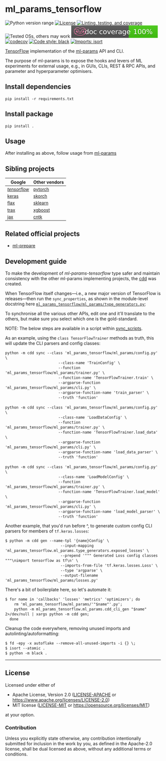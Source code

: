 ml_params_tensorflow
===============
![Python version range](https://img.shields.io/badge/python-3.6%20|%203.7%20|%203.8-blue.svg)
[![License](https://img.shields.io/badge/license-Apache--2.0%20OR%20MIT-blue.svg)](https://opensource.org/licenses/Apache-2.0)
[![Linting, testing, and coverage](https://github.com/SamuelMarks/ml-params-tensorflow/workflows/Linting,%20testing,%20and%20coverage/badge.svg)](https://github.com/SamuelMarks/ml-params-tensorflow/actions)
![Tested OSs, others may work](https://img.shields.io/badge/Tested%20on-Linux%20|%20macOS-green)
![Documentation coverage](.github/doccoverage.svg)
[![codecov](https://codecov.io/gh/SamuelMarks/ml-params-tensorflow/branch/master/graph/badge.svg)](https://codecov.io/gh/SamuelMarks/ml-params-tensorflow)
[![Code style: black](https://img.shields.io/badge/code%20style-black-000000.svg)](https://github.com/psf/black)
[![Imports: isort](https://img.shields.io/badge/%20imports-isort-%231674b1?style=flat&labelColor=ef8336)](https://pycqa.github.io/isort/)

[TensorFlow](https://tensorflow.org) implementation of the [ml-params](https://github.com/SamuelMarks/ml-params) API and CLI.

The purpose of ml-params is to expose the hooks and levers of ML experiments for external usage, e.g., in GUIs, CLIs,
REST & RPC APIs, and parameter and hyperparameter optimisers.

## Install dependencies

    pip install -r requirements.txt

## Install package

    pip install .

## Usage

After installing as above, follow usage from [ml-params](https://github.com/SamuelMarks/ml-params)

## Sibling projects

| Google | Other vendors |
| -------| ------------- |
| _[tensorflow](https://github.com/SamuelMarks/ml-params-tensorflow)_  | [pytorch](https://github.com/SamuelMarks/ml-params-pytorch) |
| [keras](https://github.com/SamuelMarks/ml-params-keras)  | [skorch](https://github.com/SamuelMarks/ml-params-skorch) |
| [flax](https://github.com/SamuelMarks/ml-params-flax) | [sklearn](https://github.com/SamuelMarks/ml-params-sklearn) |
| [trax](https://github.com/SamuelMarks/ml-params-trax) | [xgboost](https://github.com/SamuelMarks/ml-params-xgboost) |
| [jax](https://github.com/SamuelMarks/ml-params-jax) | [cntk](https://github.com/SamuelMarks/ml-params-cntk) |

## Related official projects

  - [ml-prepare](https://github.com/SamuelMarks/ml-prepare)

## Development guide

To make the development of _ml-params-tensorflow_ type safer and maintain consistency with the other ml-params implementing projects, the [cdd](https://github.com/offscale/cdd-python) was created.

When TensorFlow itself changes—i.e., a new major version of TensorFlow is releases—then run the `sync_properties`, as shown in the module-level docstring here [`ml_params_tensorflow/ml_params/type_generators.py`](ml_params_tensorflow/ml_params/type_generators.py);

To synchronise all the various other APIs, edit one and it'll translate to the others, but make sure you select which one is the gold-standard.

NOTE: The below steps are available in a script within [sync_scripts](sync_scripts).

As an example, using the `class TensorFlowTrainer` methods as truth, this will update the CLI parsers and config classes:

    python -m cdd sync --class 'ml_params_tensorflow/ml_params/config.py' \
                            --class-name 'TrainConfig' \
                            --function 'ml_params_tensorflow/ml_params/trainer.py' \
                            --function-name 'TensorFlowTrainer.train' \
                            --argparse-function 'ml_params_tensorflow/ml_params/cli.py' \
                            --argparse-function-name 'train_parser' \
                            --truth 'function'

    python -m cdd sync --class 'ml_params_tensorflow/ml_params/config.py' \
                            --class-name 'LoadDataConfig' \
                            --function 'ml_params_tensorflow/ml_params/trainer.py' \
                            --function-name 'TensorFlowTrainer.load_data' \
                            --argparse-function 'ml_params_tensorflow/ml_params/cli.py' \
                            --argparse-function-name 'load_data_parser' \
                            --truth 'function'

    python -m cdd sync --class 'ml_params_tensorflow/ml_params/config.py' \
                            --class-name 'LoadModelConfig' \
                            --function 'ml_params_tensorflow/ml_params/trainer.py' \
                            --function-name 'TensorFlowTrainer.load_model' \
                            --argparse-function 'ml_params_tensorflow/ml_params/cli.py' \
                            --argparse-function-name 'load_model_parser' \
                            --truth 'function'

Another example, that you'd run before ^, to generate custom config CLI parsers for members of `tf.keras.losses`:

    $ python -m cdd gen --name-tpl '{name}Config' \
                             --input-mapping 'ml_params_tensorflow.ml_params.type_generators.exposed_losses' \
                             --prepend '""" Generated Loss config classes """\nimport tensorflow as tf\n' \
                             --imports-from-file 'tf.keras.losses.Loss' \
                             --type 'argparse' \
                             --output-filename 'ml_params_tensorflow/ml_params/losses.py'

There's a bit of boilerplate here, so let's automate it:

    $ for name in 'callbacks' 'losses' 'metrics' 'optimizers'; do
        rm 'ml_params_tensorflow/ml_params/'"$name"'.py';        
        python -m ml_params_tensorflow.ml_params.cdd_cli_gen "$name" 2>/dev/null | xargs python -m cdd gen;
      done

Cleanup the code everywhere, removing unused imports and autolinting/autoformatting:

    $ fd -epy -x autoflake --remove-all-unused-imports -i {} \;
    $ isort --atomic .
    $ python -m black .

---

## License

Licensed under either of

- Apache License, Version 2.0 ([LICENSE-APACHE](LICENSE-APACHE) or <https://www.apache.org/licenses/LICENSE-2.0>)
- MIT license ([LICENSE-MIT](LICENSE-MIT) or <https://opensource.org/licenses/MIT>)

at your option.

### Contribution

Unless you explicitly state otherwise, any contribution intentionally submitted
for inclusion in the work by you, as defined in the Apache-2.0 license, shall be
dual licensed as above, without any additional terms or conditions.

